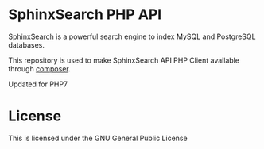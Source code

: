 # SphinxSearch PHP API

[SphinxSearch](http://sphinxsearch.com/) is a powerful search engine to index MySQL and PostgreSQL 
databases.

This repository is used to make SphinxSearch API PHP Client available through 
[composer](http://getcomposer.org/).

Updated for PHP7

# License

This is licensed under the GNU General Public License
